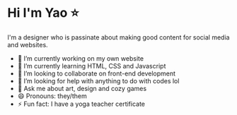 # Hi I'm Yao ⭐️

I'm a designer who is passinate about making good content for social media and websites. 

- 🔭 I’m currently working on my own website
- 🌱 I’m currently learning HTML, CSS and Javascript
- 👯 I’m looking to collaborate on front-end development
- 🤔 I’m looking for help with anything to do with codes lol
- 💬 Ask me about art, design and cozy games
- 😄 Pronouns: they/them
- ⚡ Fun fact: I have a yoga teacher certificate


